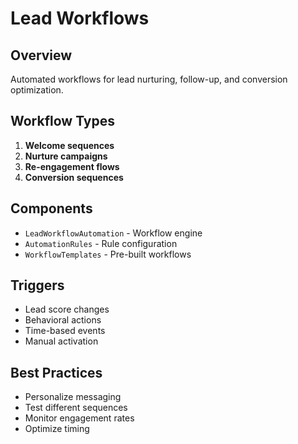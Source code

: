 
# Lead Workflows

## Overview
Automated workflows for lead nurturing, follow-up, and conversion optimization.

## Workflow Types
1. **Welcome sequences**
2. **Nurture campaigns**
3. **Re-engagement flows**
4. **Conversion sequences**

## Components
- `LeadWorkflowAutomation` - Workflow engine
- `AutomationRules` - Rule configuration
- `WorkflowTemplates` - Pre-built workflows

## Triggers
- Lead score changes
- Behavioral actions
- Time-based events
- Manual activation

## Best Practices
- Personalize messaging
- Test different sequences
- Monitor engagement rates
- Optimize timing
